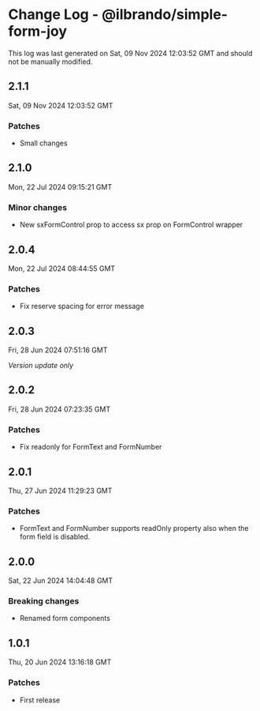 # Change Log - @ilbrando/simple-form-joy

This log was last generated on Sat, 09 Nov 2024 12:03:52 GMT and should not be manually modified.

## 2.1.1
Sat, 09 Nov 2024 12:03:52 GMT

### Patches

- Small changes

## 2.1.0
Mon, 22 Jul 2024 09:15:21 GMT

### Minor changes

- New sxFormControl prop to access sx prop on FormControl wrapper

## 2.0.4
Mon, 22 Jul 2024 08:44:55 GMT

### Patches

- Fix reserve spacing for error message

## 2.0.3
Fri, 28 Jun 2024 07:51:16 GMT

_Version update only_

## 2.0.2
Fri, 28 Jun 2024 07:23:35 GMT

### Patches

- Fix readonly for FormText and FormNumber

## 2.0.1
Thu, 27 Jun 2024 11:29:23 GMT

### Patches

- FormText and FormNumber supports readOnly property also when the form field is disabled.

## 2.0.0
Sat, 22 Jun 2024 14:04:48 GMT

### Breaking changes

- Renamed form components

## 1.0.1
Thu, 20 Jun 2024 13:16:18 GMT

### Patches

- First release


